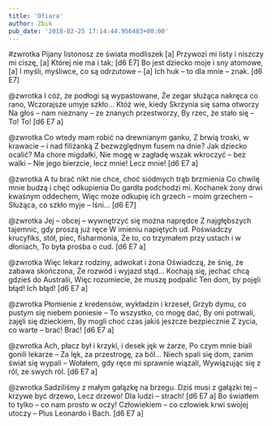 ```yaml
---
title: 'Ofiara'
author: Zbik
pub_date: '2018-02-25 17:14:44.956483+00:00'
---
```


#zwrotka
Pijany listonosz ze świata modliszek [a]
Przywozi mi listy i niszczy mi ciszę, [a]
Której nie ma i tak; [d6 E7]
Bo jest dziecko moje i sny atomowe, [a]
I myśli, myśliwce, co są odrzutowe – [a]
Ich huk – to dla mnie – znak. [d6 E7]

@zwrotka
I cóż, że podłogi są wypastowane,
Że zegar służąca nakręca co rano,
Wczorajsze umyje szkło…
Któż wie, kiedy Skrzynia się sama otworzy
Na głos – nam nieznany – ze znanych przestworzy,
By rzec, że stało się – To! To! [d6 E7 a]

@zwrotka
Co wtedy mam robić na drewnianym ganku,
Z brwią troski, w krawacie – i nad filiżanką
Z bezwzględnym fusem na dnie?
Jak dziecko ocalić? Ma chore migdałki,
Nie mogę w zagładę wszak wkroczyć – bez walki –
Nie jego bierzcie, lecz mnie! Lecz mnie! [d6 E7 a]

@zwrotka
A tu brać nikt nie chce, choć siódmych trąb brzmienia
Co chwilę mnie budzą i chęć odkupienia
Do gardła podchodzi mi.
Kochanek żony drwi kwaśnym oddechem,
Więc może odkupię ich grzech – moim grzechem –
Służąca, co szkło myje – lśni… [d6 E7]

@zwrotka
Jej – obcej – wywnętrzyć się można naprędce
Z najgłębszych tajemnic, gdy proszą już ręce
W imieniu napiętych ud.
Poświadczy krucyfiks, stół, piec, fisharmonia,
Że to, co trzymałem przy ustach i w dłoniach,
To była prośba o cud. [d6 E7 a]

@zwrotka
Więc lekarz rodziny, adwokat i żona
Oświadczą, że śnię, że zabawa skończona,
Że rozwód i wyjazd stąd…
Kochają się, jechać chcą gdzieś do Australii,
Więc rozumiecie, że muszę podpalić
Ten dom, by pojęli błąd! Ich błąd! [d6 E7 a]

@zwrotka
Płomienie z kredensów, wykładzin i krzeseł,
Grzyb dymu, co pustym się niebem poniesie –
To wszystko, co mogę dać,
By oni potrwali, zajęli się dzieckiem,
By mogli choć czas jakiś jeszcze bezpiecznie
Z życia, co warte – brać! Brać! [d6 E7 a]

@zwrotka
Ach, płacz był i krzyki, i desek jęk w żarze,
Po czym mnie biali gonili lekarze –
Za lęk, za przestrogę, za ból…
Niech spali się dom, zanim świat się wypali –
Wołałem, gdy ręce mi sprawnie wiązali,
Wywiązując się z ról, ze swych ról. [d6 E7 a]

@zwrotka
Sadziliśmy z małym gałązkę na brzegu.
Dziś musi z gałązki tej – krzywe być drzewo,
Lecz drzewo! Dla ludzi – strach! [d6 E7 a]
Bo światłem to tylko – co nam prosto w oczy!
Człowiekiem – co człowiek krwi swojej utoczy –
Plus Leonardo i Bach. [d6 E7 a]